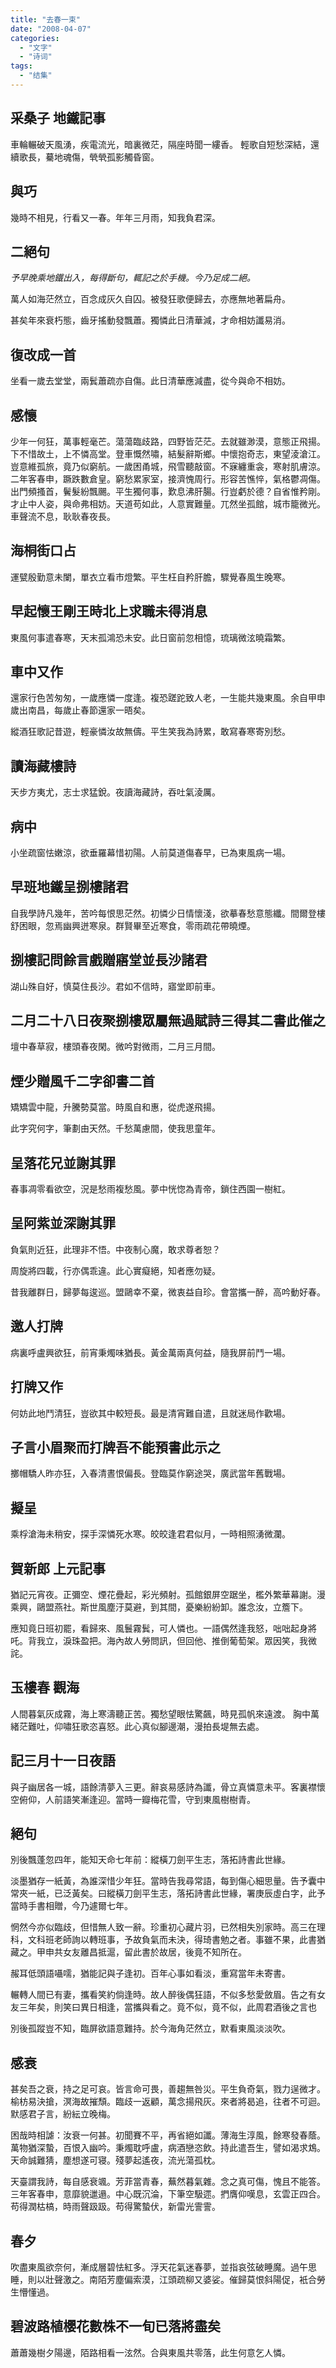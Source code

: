 ```yaml
---
title: "去春一束"
date: "2008-04-07"
categories: 
  - "文字"
  - "诗词"
tags: 
  - "结集"
---
```


## 采桑子 地鐵記事

車輪輾破天風湧，疾電流光，暗裏微茫，隔座時聞一縷香。 輕歌自短愁深結，還續歌長，驀地魂傷，煢煢孤影觸昏窗。

## 與巧
幾時不相見，行看又一春。年年三月雨，知我負君深。

## 二絕句
*予早晚乘地鐵出入，每得斷句，輒記之於手機。今乃足成二絕。*

萬人如海茫然立，百念成灰久自囚。被發狂歌便歸去，亦應無地著扁舟。

甚矣年來衰朽態，齒牙搖動發飄蕭。獨憐此日清華減，才命相妨讖易消。

## 復改成一首
坐看一歲去堂堂，兩鬂蕭疏亦自傷。此日清華應減盡，從今與命不相妨。

## 感懷
少年一何狂，萬事輕毫芒。蕩蕩臨歧路，四野皆茫茫。去就雖渺漠，意態正飛揚。下不惜故土，上不憐高堂。登車慨然嘯，結髮辭斯鄉。中懷抱奇志，東望淩滄江。豈意維孤旅，竟乃似窮航。一歲困甬城，飛雪聽敲窗。不寐纏重衾，寒射肌膚涼。二年客春申，蹶跌數倉皇。窮愁累家室，接濟愧周行。形容苦憔悴，氣格鬱凋傷。出門頻搔首，鬢髮紛飄颺。平生獨何事，歎息沸肝腸。行豈虧於德？自省惟矜剛。才止中人姿，與命弗相妨。天道苟如此，人意實難量。兀然坐孤館，城市籠微光。車聲流不息，耿耿春夜長。

## 海桐街口占
運甓殷勤意未闌，單衣立看市燈繁。平生枉自矜肝膽，驟覺春風生晚寒。

## 早起懷王剛王時北上求職未得消息
東風何事遣春寒，天末孤鴻恐未安。此日窗前忽相憶，琉璃微泫曉霜繁。

## 車中又作
還家行色苦匆匆，一歲應憐一度逢。複恐蹉跎致人老，一生能共幾東風。<span class="footnotes">余自甲申歲出南昌，每歲止春節還家一晤矣。</span>

縱酒狂歌記昔遊，輕豪憐汝故無儔。平生笑我為詩累，敢寫春寒寄別愁。

## 讀海藏樓詩
天步方夷尤，志士求猛銳。夜讀海藏詩，吞吐氣淩厲。

## 病中
小坐疏窗怯嫩涼，欲垂羅幕惜初陽。人前莫道傷春早，已為東風病一場。

## 早班地鐵呈捌樓諸君
自我學詩凡幾年，苦吟每恨思茫然。初憐少日情懷淺，欲摹春愁意態纖。間爾登樓舒困眼，忽焉幽興迸寒泉。群賢畢至近寒食，零雨疏花帶曉煙。

## 捌樓記問餘言戲贈寤堂並長沙諸君
湖山殊自好，慎莫住長沙。君如不信時，寤堂即前車。

## 二月二十八日夜聚捌樓眾屬無過賦詩三得其二書此催之
壇中春草寂，樓頭春夜閑。微吟對微雨，二月三月間。

## 煙少贈風千二字卻書二首
矯矯雲中龍，升騰勢莫當。時風自和惠，從虎遂飛揚。 

此字究何字，筆劃由天然。千愁萬慮間，使我思童年。

## 呈落花兄並謝其罪
春事凋零看欲空，況是愁雨複愁風。夢中恍惚為青帝，鎖住西園一樹紅。

## 呈阿紫並深謝其罪
負氣則近狂，此理非不悟。中夜制心魔，敢求尊者恕？

周旋將四載，行亦偶乖違。此心實癡絕，知者應勿疑。

昔我離群日，歸夢每逡巡。盟鷗幸不棄，微衷益自珍。會當攜一醉，高吟動好春。

## 邀人打牌
病裏呼盧興欲狂，前宵秉燭味猶長。黃金萬兩真何益，隨我屏前鬥一場。

## 打牌又作
何妨此地鬥清狂，豈欲其中較短長。最是清宵難自遣，且就迷局作歡場。

## 子言小眉聚而打牌吾不能預書此示之
擲帽驕人昨亦狂，入春清晝恨偏長。登臨莫作窮途哭，廣武當年舊戰場。

## 擬呈
乘桴滄海未稍安，探手深憐死水寒。皎皎逢君君似月，一時相照湧微瀾。

## 賀新郎 上元記事
猶記元宵夜。正彌空、煙花疊起，彩光頻射。孤館銀屏空踞坐，檻外繁華幕謝。漫乘興，鷗盟燕社。斯世風塵汙莫避，到其間，憂樂紛紛卸。誰念汝，立簷下。

應知竟日班初罷，看歸來、風鬟霧鬂，可人憐也。一語偶然逢我怒，咄咄起身將吒。背我立，淚珠盈把。海內故人勞問訊，但回他、推倒葡萄架。眾因笑，我微詫。

## 玉樓春 觀海
人間暮氣灰成霧，海上寒濤聽正苦。獨愁望眼怯驚飆，時見孤帆來遠渡。 胸中萬緒茫難吐，仰嘯狂歌恣喜怒。此心真似腳邊潮，漫拍長堤無去處。

## 記三月十一日夜語
與子幽居各一城，語餘清夢入三更。辭哀易感詩為讖，骨立真憐意未平。客裏襟懷空俯仰，人前語笑漸逢迎。當時一瓣梅花雪，守到東風樹樹青。

## 絕句
別後飄蓬忽四年，能知天命七年前：縱橫刀劍平生志，落拓詩書此世緣。 

淡墨猶存一紙黃，為誰深惜少年狂。當時告我尋常語，每到傷心細思量。<span class="footnotes">告予囊中常夾一紙，已泛黃矣。曰縱橫刀劍平生志，落拓詩書此世緣，署庚辰虛白字，此予當時手書相贈，今乃遽爾七年。</span>

惘然今亦似臨歧，但惜無人致一辭。珍重初心藏片羽，已然相失別家時。<span class="footnotes">高三在理科，文科班老師詢以轉班事，予故負氣而未決，得琦書勉之者。事雖不果，此書猶藏之。甲申共女友離昌抵滬，留此書於故居，後竟不知所在。</span>

赧耳低頭語囁嚅，猶能記與子逢初。百年心事如看淡，重寫當年未寄書。 

輾轉人間已有妻，攜看笑約倘逢時。故人醉後偶狂語，不似多愁愛斂眉。<span class="footnotes">告之有女友三年矣，則笑曰異日相逢，當攜與看之。竟不似，竟不似，此周君酒後之言也</span>

別後孤蹤豈不知，臨屏欲語意難持。於今海角茫然立，默看東風淡淡吹。

## 感衰
甚矣吾之衰，持之足可哀。皆言命可畏，善趨無咎災。平生負奇氣，戮力逞微才。榆枋易決搶，溟海故摧頹。臨歧一返顧，萬念揚飛灰。來者將曷追，往者不可迴。默感君子言，紛紜立晚梅。

困哉時相謔：汝衰一何甚。初聞賽不平，再省絕如讖。薄海生淳風，餘寒發春蔭。萬物猶深蟄，百恨入幽吟。秉燭耽呼盧，病酒戀恣飲。持此遣吾生，譬如渴求鴆。天命誠難猜，塵想遂可寝。殘夢起遙夜，流光蕩孤枕。

天臺謂我詩，每自感衰颯。芳菲當青春，蕪然暮氣雜。念之真可傷，愧且不能答。三年客春申，意靡貌邋遢。中心既沉淪，下筆空馺遝。捫膺仰嘆息，玄雲正四合。苟得潤枯槁，時雨聲趿趿。苟得驚蟄伏，新雷光霅霅。

## 春夕
吹盡東風欲奈何，漸成層碧怯紅多。浮天花氣迷春夢，並指哀弦破睡魔。<span class="footnotes">過午思睡，則以壯聲激之。</span>南陌芳塵偏索漠，江頭疏柳又婆娑。催歸莫恨斜陽促，衹合勞生懵懂過。 

## 碧波路植櫻花數株不一旬已落將盡矣
蕭蕭幾樹夕陽邊，陌路相看一泫然。合與東風共零落，此生何意乞人憐。
